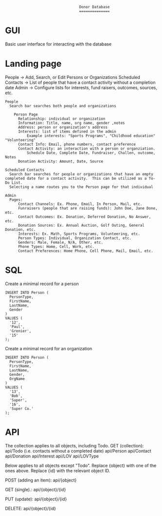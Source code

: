                                       Donor Database
                                      ==============

# GUI
Basic user interface for interacting with the database

# Landing page
People -> Add, Search, or Edit Persons or Organizations
Scheduled Contacts -> List of people that have a contact activity without a completion date
Admin ->  Configure lists for interests, fund raisers, outcomes, sources, etc.

    People
      Search bar searches both people and organizations

        Person Page
          Relationship: individual or organization
          Information: Title, name, org name, gender ,notes
          Address: person or organization's address
          Interests: list of items defined in the admin
              Example interests: "Sports Programs", "Childhood education" "Volunteering"
          Contact Info: Email, phone numbers, contact preference
          Contact Activity: an interaction with a person or organziation.
              Schedule Date, Complete Date, Fundraiser, Challen, outcome, Notes
          Donation Activity: Amount, Date, Source

    Scheduled Contacts
      Search bar searches for people or organizations that have an empty completed date for a contact activity.  This can be utilized as a To-Do List.
      Selecting a name routes you to the Person page for that individual

    Admin 
      Pages:
          Contact Channels: Ex. Phone, Email, In Person, Mail, etc.
          Funraisers (people that are raising funds): John Doe, Jane Done, etc.
          Contact Outcomes: Ex. Donation, Deferred Donation, No Answer, etc.
          Donation Sources: Ex. Annual Auction, Golf Outing, General Donation, etc.
          Interests: Ex. Math, Sports Programs, Volunteering, etc.
          Person Types: Individual, Organization Contact, etc.
          Genders: Male, Female, N/A, Other, etc.
          Phone Types: Home, Cell, Work, etc.
          Contact Preferences: Home Phone, Cell Phone, Mail, Email, etc.

# SQL

Create a minimal record for a person

```
INSERT INTO Person (
  PersonType,
  FirstName,
  LastName,
  Gender
)
VALUES (
  '12',
  'Paul',
  'Grenier',
  '15'
);
```

Create a minimal record for an organization

```
INSERT INTO Person (
  PersonType,
  FirstName,
  LastName,
  Gender,
  OrgName
)
VALUES (
  '13',
  'Bob',
  'Super',
  '16',
  'Super Co.'
);
```

# API

The collection applies to all objects, including Todo.
GET (collection):
api/Todo  (i.e. contacts without a completed date)
api/Person
api/Contact
api/Donation
api/Interest
api/LOV
api/LOVType

Below applies to all objects except "Todo". Replace {object} with one of the ones above. Replace {id} with the relevant object ID.

POST (adding an item):
api/{object}

GET (single).:
api/{object}/{id}

PUT (update):
api/{object}/{id}

DELETE:
api/{object}/{id}
